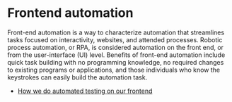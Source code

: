# Frontend automation

 Front-end automation is a way to characterize automation that streamlines tasks focused on interactivity, websites, and attended processes. Robotic process automation, or RPA, is considered automation on the front end, or from the user-interface (UI) level. Benefits of front-end automation include quick task building with no programming knowledge, no required changes to existing programs or applications, and those individuals who know the keystrokes can easily build the automation task.
 
 - [How we do automated testing on our frontend](https://dev.to/davidz/how-we-do-automated-testing-on-our-frontend-b10)
